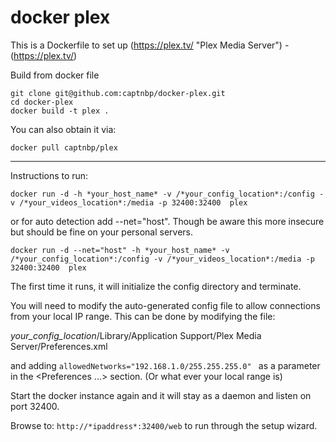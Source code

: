 # docker plex

This is a Dockerfile to set up (https://plex.tv/ "Plex Media Server") - (https://plex.tv/)

Build from docker file

```
git clone git@github.com:captnbp/docker-plex.git
cd docker-plex
docker build -t plex .
```

You can also obtain it via:

```
docker pull captnbp/plex
```

---
Instructions to run:

```
docker run -d -h *your_host_name* -v /*your_config_location*:/config -v /*your_videos_location*:/media -p 32400:32400  plex
```
or for auto detection add --net="host". Though be aware this more insecure but should be fine on your personal servers.

```
docker run -d --net="host" -h *your_host_name* -v /*your_config_location*:/config -v /*your_videos_location*:/media -p 32400:32400  plex
```

The first time it runs, it will initialize the config directory and terminate.

You will need to modify the auto-generated config file to allow connections from your local IP range. This can be done by modifying the file:

*your_config_location*/Library/Application Support/Plex Media Server/Preferences.xml

and adding ```allowedNetworks="192.168.1.0/255.255.255.0" ``` as a parameter in the <Preferences ...> section. (Or what ever your local range is)

Start the docker instance again and it will stay as a daemon and listen on port 32400.

Browse to: ```http://*ipaddress*:32400/web``` to run through the setup wizard.

